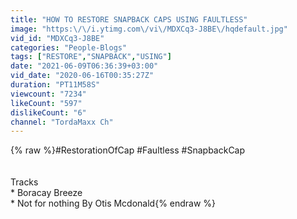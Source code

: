 ```yaml
---
title: "HOW TO RESTORE SNAPBACK CAPS USING FAULTLESS"
image: "https:\/\/i.ytimg.com\/vi\/MDXCq3-J8BE\/hqdefault.jpg"
vid_id: "MDXCq3-J8BE"
categories: "People-Blogs"
tags: ["RESTORE","SNAPBACK","USING"]
date: "2021-06-09T06:36:39+03:00"
vid_date: "2020-06-16T00:35:27Z"
duration: "PT11M58S"
viewcount: "7234"
likeCount: "597"
dislikeCount: "6"
channel: "TordaMaxx Ch"
---
```

{% raw %}#RestorationOfCap #Faultless #SnapbackCap<br /><br /><br />Tracks<br />* Boracay Breeze<br />* Not for nothing By Otis Mcdonald{% endraw %}
